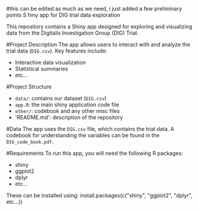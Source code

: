 #this can be edited as much as we need, i just added a few preliminary points
S
hiny app for DIG trial data exploration

This repository contains a Shiny app designed for exploring and visualizing data from the Digitalis Investigation Group (DIG) Trial.

#Project Description
The app allows users to interact with and analyze the trial data (`DIG.csv`). Key features include:

- Interactive data visualization
- Statistical summaries
- etc...

#Project Structure
- `data/`: contains our dataset (`DIG.csv`)
- `app.R`: the main shiny application code file
- `other/`: codebook and any other misc files
- 'README.md': description of the repository

#Data
The app uses the `DIG.csv` file, which contains the trial data. A codebook for understanding the variables can be found in the `DIG_code_book.pdf`.

#Requirements
To run this app, you will need the following R packages:

- shiny
- ggplot2
- dplyr
- etc...

These can be installed using:
install.packages(c("shiny", "ggplot2", "dplyr", etc...))